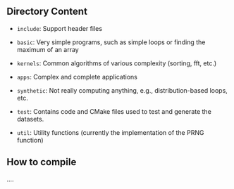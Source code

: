 
## Directory Content
- `include`: Support header files

- `basic`: Very simple programs, such as simple loops or finding the maximum of an array
- `kernels`: Common algorithms of various complexity (sorting, fft, etc.)
- `apps`: Complex and complete applications
- `synthetic`: Not really computing anything, e.g., distribution-based loops, etc.
- `test`: Contains code and CMake files used to test and generate the datasets.
- `util`: Utility functions (currently the implementation of the PRNG function)

## How to compile
....

